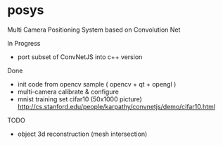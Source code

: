 # posys
Multi Camera Positioning System based on Convolution Net





In Progress
- port subset of ConvNetJS into c++ version

Done
- init code from opencv sample  ( opencv + qt + opengl )
- multi-camera calibrate & configure 
- mnist training set cifar10 (50x1000 picture)
http://cs.stanford.edu/people/karpathy/convnetjs/demo/cifar10.html

TODO
- object 3d reconstruction (mesh intersection)



